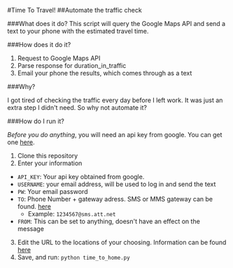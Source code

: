 #Time To Travel!
##Automate the traffic check

###What does it do?
This script will query the Google Maps API and send a text to your phone with the estimated travel time.

###How does it do it?

 1. Request to Google Maps API
 2. Parse response for duration_in_traffic
 3. Email your phone the results, which comes through as a text

###Why?

I got tired of checking the traffic every day before I left work. It was just an extra step I didn't need. So why not automate it? 

###How do I run it?

*Before you do anything*, you will need an api key from google. You can get one [here](https://developers.google.com/maps/documentation/directions/get-api-key).  

 1. Clone this repository
 2. Enter your information
   * `API_KEY`: Your api key obtained from google.
   * `USERNAME`: your email address, will be used to log in and send the text
   * `PW`: Your email password
   * `TO`: Phone Number + gateway adress. SMS or MMS gateway can be found. [here](https://en.wikipedia.org/wiki/SMS_gateway#Use_with_email_clients)
     * Example: `1234567@sms.att.net`
   * `FROM`: This can be set to anything, doesn't have an effect on the message
 3. Edit the URL to the locations of your choosing. Information can be found [here](https://developers.google.com/maps/documentation/directions/intro)
 4. Save, and run: `python time_to_home.py`
